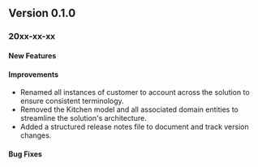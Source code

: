 ﻿## Version 0.1.0
### 20xx-xx-xx
#### New Features

#### Improvements
- Renamed all instances of customer to account across the solution to ensure consistent terminology.
- Removed the Kitchen model and all associated domain entities to streamline the solution's architecture.
- Added a structured release notes file to document and track version changes.

#### Bug Fixes
